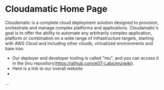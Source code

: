 # Cloudamatic Home Page

Cloudamatic is a complete cloud deployment solution designed to provision, orchestrate and manage complex platforms and applications. Cloudamatic's goal is to offer the ability to automate any arbitrarily complex application, platform or combination on a wide range of infrastructure targets, starting with AWS Cloud and including other clouds, virtualized environments and bare iron.

* Our deployer and developer tooling is called "mu", and you can access it in the [mu repository(https://github.com/eGT-Labs/mu/wiki).  
* Here is a link to our overall website
* 
...
